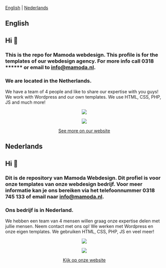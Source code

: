 [English](#english) | [Nederlands](#nederlands)

## English
## Hi 👋
### This is the repo for Mamoda webdesign. This profile is for the templates of our webdesign agency. For more info call 0318 ****** or email to info@mamoda.nl. 
### We are located in the Netherlands.


We have a team of 4 people and like to share our expertise with you guys!
We work with Wordpress and our own templates. We use HTML, CSS, PHP, JS and much more!

<p align="center">
  <a href="https://skillicons.dev">
    <img src="https://go-skill-icons.vercel.app/api/icons?i=js,html,css,bootstrap,php,sqlite,wordpress,figma,photoshop" />
  </a>
</p>

<p align="center">
  <a href="https://skillicons.dev">
    <img src="https://go-skill-icons.vercel.app/api/icons?i=git,github,githubactions" />
  </a>
</p>


<p align="center">
  <a href="https://mamoda.nl/" target="_blank">See more on our website</a>
</p>



## Nederlands
## Hi 👋
### Dit is de repository van Mamoda Webdesign. Dit profiel is voor onze templates van onze webdesign bedrijf. Voor meer informatie kan je ons bereiken via het telefoonnummer 0318 745 133 of email naar info@mamoda.nl.
### Ons bedrijf is in Nederland. 

We hebben een team van 4 mensen willen graag onze expertise delen met jullie mensen. Neem contact met ons op!
We werken met Wordpress en onze eigen templates. We gebruiken HTML, CSS, PHP, JS en veel meer!

<p align="center">
  <a href="https://skillicons.dev">
    <img src="https://go-skill-icons.vercel.app/api/icons?i=js,html,css,bootstrap,php,sqlite,wordpress,figma,photoshop" />
  </a>
</p>

<p align="center">
  <a href="https://skillicons.dev">
    <img src="https://go-skill-icons.vercel.app/api/icons?i=git,github,githubactions" />
  </a>
</p>


<p align="center">
  <a href="https://mamoda.nl/" target="_blank">Kijk op onze website</a>
</p>















<!--
**MamodaWebdesign/MamodaWebdesign** is a ✨ _special_ ✨ repository because its `README.md` (this file) appears on your GitHub profile.

Here are some ideas to get you started:

- 🔭 I’m currently working on ...
- 🌱 I’m currently learning ...
- 👯 I’m looking to collaborate on ...
- 🤔 I’m looking for help with ...
- 💬 Ask me about ...
- 📫 How to reach me: ...
- 😄 Pronouns: ...
- ⚡ Fun fact: ...
-->
